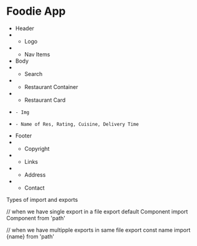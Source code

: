 # Foodie App

- Header
- - Logo
- - Nav Items
- Body
- - Search
- - Restaurant Container
- - Restaurant Card
-     - Img
-     - Name of Res, Rating, Cuisine, Delivery Time
- Footer
- - Copyright
- - Links
- - Address
- - Contact

Types of import and exports

// when we have single export in a file
export default Component
import Component from 'path'

// when we have multipple exports in same file
export const name
import {name} from 'path'
